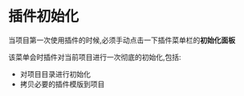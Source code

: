 # 插件初始化

当项目第一次使用插件的时候,必须手动点击一下插件菜单栏的**初始化面板**

该菜单会时插件对当前项目进行一次彻底的初始化,包括:
- 对项目目录进行初始化
- 拷贝必要的插件模版到项目
